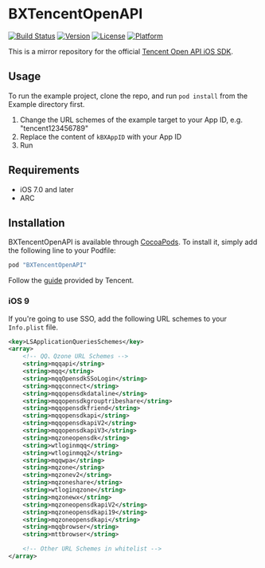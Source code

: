 # BXTencentOpenAPI

[![Build Status](https://travis-ci.org/iException/BXTencentOpenAPI.svg?branch=master)](https://travis-ci.org/iException/BXTencentOpenAPI)
[![Version](https://img.shields.io/cocoapods/v/BXTencentOpenAPI.svg?style=flat)](http://cocoapods.org/pods/BXTencentOpenAPI)
[![License](https://img.shields.io/cocoapods/l/BXTencentOpenAPI.svg?style=flat)](http://cocoapods.org/pods/BXTencentOpenAPI)
[![Platform](https://img.shields.io/cocoapods/p/BXTencentOpenAPI.svg?style=flat)](http://cocoapods.org/pods/BXTencentOpenAPI)

This is a mirror repository for the official [Tencent Open API iOS SDK](http://wiki.open.qq.com/).


## Usage

To run the example project, clone the repo, and run `pod install` from the Example directory first.

1. Change the URL schemes of the example target to your App ID, e.g. "tencent123456789"
2. Replace the content of `kBXAppID` with your App ID
3. Run

## Requirements

* iOS 7.0 and later
* ARC


## Installation

BXTencentOpenAPI is available through [CocoaPods](http://cocoapods.org). To install it, simply add the following line to your Podfile:

```ruby
pod "BXTencentOpenAPI"
```

Follow the [guide](http://wiki.open.qq.com/wiki/IOS_API调用说明) provided by Tencent.


### iOS 9

If you're going to use SSO, add the following URL schemes to your `Info.plist` file.

```xml
<key>LSApplicationQueriesSchemes</key>
<array>
    <!-- QQ、Qzone URL Schemes -->
    <string>mqqapi</string>
    <string>mqq</string>
    <string>mqqOpensdkSSoLogin</string>
    <string>mqqconnect</string>
    <string>mqqopensdkdataline</string>
    <string>mqqopensdkgrouptribeshare</string>
    <string>mqqopensdkfriend</string>
    <string>mqqopensdkapi</string>
    <string>mqqopensdkapiV2</string>
    <string>mqqopensdkapiV3</string>
    <string>mqzoneopensdk</string>
    <string>wtloginmqq</string>
    <string>wtloginmqq2</string>
    <string>mqqwpa</string>
    <string>mqzone</string>
    <string>mqzonev2</string>
    <string>mqzoneshare</string>
    <string>wtloginqzone</string>
    <string>mqzonewx</string>
    <string>mqzoneopensdkapiV2</string>
    <string>mqzoneopensdkapi19</string>
    <string>mqzoneopensdkapi</string>
    <string>mqqbrowser</string>
    <string>mttbrowser</string>

    <!-- Other URL Schemes in whitelist -->
</array>
```
